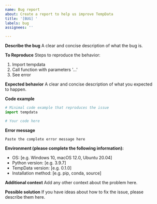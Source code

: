 ```yaml
---
name: Bug report
about: Create a report to help us improve TempData
title: '[BUG] '
labels: bug
assignees: ''

---
```


**Describe the bug**
A clear and concise description of what the bug is.

**To Reproduce**
Steps to reproduce the behavior:
1. Import tempdata
2. Call function with parameters '...'
3. See error

**Expected behavior**
A clear and concise description of what you expected to happen.

**Code example**
```python
# Minimal code example that reproduces the issue
import tempdata

# Your code here
```

**Error message**
```
Paste the complete error message here
```

**Environment (please complete the following information):**
 - OS: [e.g. Windows 10, macOS 12.0, Ubuntu 20.04]
 - Python version: [e.g. 3.9.7]
 - TempData version: [e.g. 0.1.0]
 - Installation method: [e.g. pip, conda, source]

**Additional context**
Add any other context about the problem here.

**Possible solution**
If you have ideas about how to fix the issue, please describe them here.